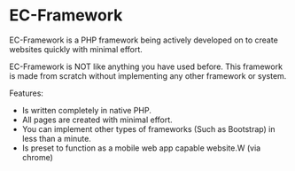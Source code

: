 # EC-Framework

EC-Framework is a PHP framework being actively developed on to create websites quickly with minimal effort.

EC-Framework is NOT like anything you have used before. This framework is made from scratch without implementing any other framework or system.

Features:
 * Is written completely in native PHP.
 * All pages are created with minimal effort.
 * You can implement other types of frameworks (Such as Bootstrap) in less than a minute.
 * Is preset to function as a mobile web app capable website.W (via chrome)